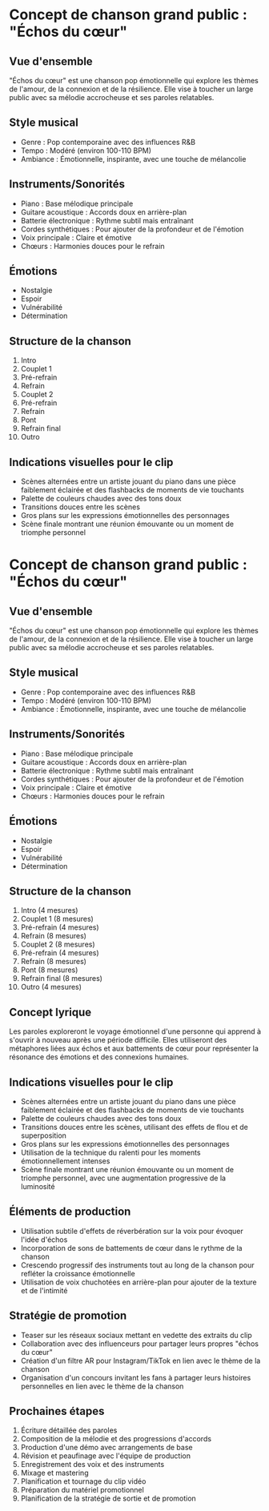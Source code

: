 # Concept de chanson grand public : "Échos du cœur"

## Vue d'ensemble
"Échos du cœur" est une chanson pop émotionnelle qui explore les thèmes de l'amour, de la connexion et de la résilience. Elle vise à toucher un large public avec sa mélodie accrocheuse et ses paroles relatables.

## Style musical
- Genre : Pop contemporaine avec des influences R&B
- Tempo : Modéré (environ 100-110 BPM)
- Ambiance : Émotionnelle, inspirante, avec une touche de mélancolie

## Instruments/Sonorités
- Piano : Base mélodique principale
- Guitare acoustique : Accords doux en arrière-plan
- Batterie électronique : Rythme subtil mais entraînant
- Cordes synthétiques : Pour ajouter de la profondeur et de l'émotion
- Voix principale : Claire et émotive
- Chœurs : Harmonies douces pour le refrain

## Émotions
- Nostalgie
- Espoir
- Vulnérabilité
- Détermination

## Structure de la chanson
1. Intro
2. Couplet 1
3. Pré-refrain
4. Refrain
5. Couplet 2
6. Pré-refrain
7. Refrain
8. Pont
9. Refrain final
10. Outro

## Indications visuelles pour le clip
- Scènes alternées entre un artiste jouant du piano dans une pièce faiblement éclairée et des flashbacks de moments de vie touchants
- Palette de couleurs chaudes avec des tons doux
- Transitions douces entre les scènes
- Gros plans sur les expressions émotionnelles des personnages
- Scène finale montrant une réunion émouvante ou un moment de triomphe personnel
# Concept de chanson grand public : "Échos du cœur"

## Vue d'ensemble
"Échos du cœur" est une chanson pop émotionnelle qui explore les thèmes de l'amour, de la connexion et de la résilience. Elle vise à toucher un large public avec sa mélodie accrocheuse et ses paroles relatables.

## Style musical
- Genre : Pop contemporaine avec des influences R&B
- Tempo : Modéré (environ 100-110 BPM)
- Ambiance : Émotionnelle, inspirante, avec une touche de mélancolie

## Instruments/Sonorités
- Piano : Base mélodique principale
- Guitare acoustique : Accords doux en arrière-plan
- Batterie électronique : Rythme subtil mais entraînant
- Cordes synthétiques : Pour ajouter de la profondeur et de l'émotion
- Voix principale : Claire et émotive
- Chœurs : Harmonies douces pour le refrain

## Émotions
- Nostalgie
- Espoir
- Vulnérabilité
- Détermination

## Structure de la chanson
1. Intro (4 mesures)
2. Couplet 1 (8 mesures)
3. Pré-refrain (4 mesures)
4. Refrain (8 mesures)
5. Couplet 2 (8 mesures)
6. Pré-refrain (4 mesures)
7. Refrain (8 mesures)
8. Pont (8 mesures)
9. Refrain final (8 mesures)
10. Outro (4 mesures)

## Concept lyrique
Les paroles exploreront le voyage émotionnel d'une personne qui apprend à s'ouvrir à nouveau après une période difficile. Elles utiliseront des métaphores liées aux échos et aux battements de cœur pour représenter la résonance des émotions et des connexions humaines.

## Indications visuelles pour le clip
- Scènes alternées entre un artiste jouant du piano dans une pièce faiblement éclairée et des flashbacks de moments de vie touchants
- Palette de couleurs chaudes avec des tons doux
- Transitions douces entre les scènes, utilisant des effets de flou et de superposition
- Gros plans sur les expressions émotionnelles des personnages
- Utilisation de la technique du ralenti pour les moments émotionnellement intenses
- Scène finale montrant une réunion émouvante ou un moment de triomphe personnel, avec une augmentation progressive de la luminosité

## Éléments de production
- Utilisation subtile d'effets de réverbération sur la voix pour évoquer l'idée d'échos
- Incorporation de sons de battements de cœur dans le rythme de la chanson
- Crescendo progressif des instruments tout au long de la chanson pour refléter la croissance émotionnelle
- Utilisation de voix chuchotées en arrière-plan pour ajouter de la texture et de l'intimité

## Stratégie de promotion
- Teaser sur les réseaux sociaux mettant en vedette des extraits du clip
- Collaboration avec des influenceurs pour partager leurs propres "échos du cœur"
- Création d'un filtre AR pour Instagram/TikTok en lien avec le thème de la chanson
- Organisation d'un concours invitant les fans à partager leurs histoires personnelles en lien avec le thème de la chanson

## Prochaines étapes
1. Écriture détaillée des paroles
2. Composition de la mélodie et des progressions d'accords
3. Production d'une démo avec arrangements de base
4. Révision et peaufinage avec l'équipe de production
5. Enregistrement des voix et des instruments
6. Mixage et mastering
7. Planification et tournage du clip vidéo
8. Préparation du matériel promotionnel
9. Planification de la stratégie de sortie et de promotion
